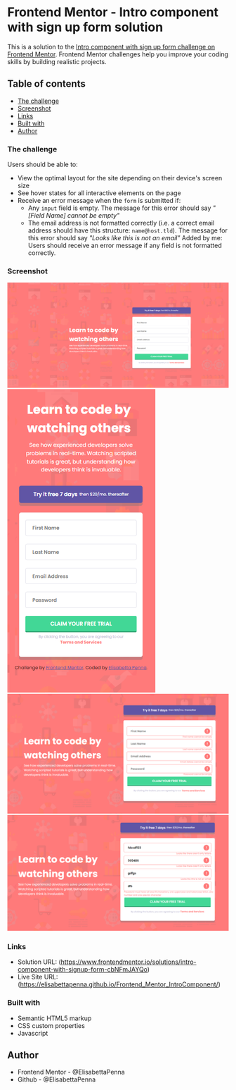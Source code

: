 # Frontend Mentor - Intro component with sign up form solution

This is a solution to the [Intro component with sign up form challenge on Frontend Mentor](https://www.frontendmentor.io/challenges/intro-component-with-signup-form-5cf91bd49edda32581d28fd1). Frontend Mentor challenges help you improve your coding skills by building realistic projects. 

## Table of contents


  - [The challenge](#the-challenge)
  - [Screenshot](#screenshot)
  - [Links](#links)
  - [Built with](#built-with)
  - [Author](#author)

### The challenge

Users should be able to:

- View the optimal layout for the site depending on their device's screen size
- See hover states for all interactive elements on the page
- Receive an error message when the `form` is submitted if:
  - Any `input` field is empty. The message for this error should say *"[Field Name] cannot be empty"*
  - The email address is not formatted correctly (i.e. a correct email address should have this structure: `name@host.tld`). The message for this error should say *"Looks like this is not an email"*
 Added by me: Users should receive an error message if any field is not formatted correctly.

### Screenshot

![](/images/desktop-screenshot.png)
![](/images/mobile-screenshot.png)
![](/images/screenshot2.png)
![](/images/screenshot3.png)

### Links

- Solution URL: (https://www.frontendmentor.io/solutions/intro-component-with-signup-form-cbNFmJAYQo)
- Live Site URL: (https://elisabettapenna.github.io/Frontend_Mentor_IntroComponent/)

### Built with


- Semantic HTML5 markup
- CSS custom properties
- Javascript


## Author

- Frontend Mentor - @ElisabettaPenna
- Github - @ElisabettaPenna

